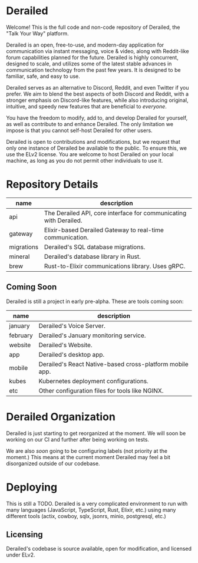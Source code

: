 # Derailed

Welcome! This is the full code and non-code repository of Derailed, the "Talk Your Way" platform.

Derailed is an open, free-to-use, and modern-day application for communication via instant messaging, voice & video, along with Reddit-like forum capabilities planned for the future. Derailed is highly concurrent, designed to scale, and utilizes some of the latest stable advances in communication technology from the past few years. It is designed to be familiar, safe, and easy to use.

Derailed serves as an alternative to Discord, Reddit, and even Twitter if you prefer. We aim to blend the best aspects of both Discord and Reddit, with a stronger emphasis on Discord-like features, while also introducing original, intuitive, and speedy new features that are beneficial to *everyone*.

You have the freedom to modify, add to, and develop Derailed for yourself, as well as contribute to and enhance Derailed. The only limitation we impose is that you cannot self-host Derailed for other users.

Derailed is open to contributions and modifications, but we request that only one instance of Derailed be available to the public. To ensure this, we use the ELv2 license. You are welcome to host Derailed on your local machine, as long as you do not permit other individuals to use it.

# Repository Details

| name          | description                                                       |
| ------------- | ----------------------------------------------------------------- |
| api           | The Derailed API, core interface for communicating with Derailed. |
| gateway       | Elixir-based Derailed Gateway to real-time communication.         |
| migrations    | Derailed's SQL database migrations.                               |
| mineral       | Derailed's database library in Rust.                              |
| brew          | Rust-to-Elixir communications library. Uses gRPC.                 |

## Coming Soon

Derailed is still a project in early pre-alpha. These are tools coming soon:

| name          | description                                                       |
| ------------- | ----------------------------------------------------------------- |
| january       | Derailed's Voice Server.                                          |
| february      | Derailed's January monitoring service.                            |
| website       | Derailed's Website.                                               |
| app           | Derailed's desktop app.                                           |
| mobile        | Derailed's React Native-based cross-platform mobile app.          |
| kubes         | Kubernetes deployment configurations.                             |
| etc           | Other configuration files for tools like NGINX.                   |

# Derailed Organization

Derailed is just starting to get reorganized at the moment. We will soon be working on
our CI and further after being working on tests.

We are also *soon* going to be configuring labels (not priority at the moment.)
This means at the current moment Derailed may feel a bit disorganized outside of our codebase.

# Deploying

This is still a TODO. Derailed is a very complicated environment to run with many
languages (JavaScript, TypeScript, Rust, Elixir, etc.) using many different
tools (actix, cowboy, sqlx, jsonrs, minio, postgresql, etc.)

## Licensing

Derailed's codebase is source available, open for modification, and licensed under ELv2.
